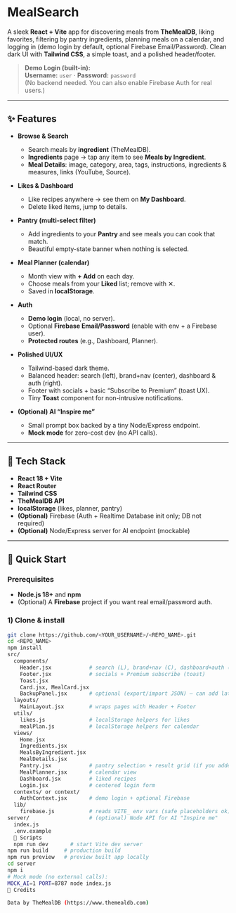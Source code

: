 # MealSearch

A sleek **React + Vite** app for discovering meals from **TheMealDB**, liking favorites, filtering by pantry ingredients, planning meals on a calendar, and logging in (demo login by default, optional Firebase Email/Password). Clean dark UI with **Tailwind CSS**, a simple toast, and a polished header/footer.

> **Demo Login (built-in):**  
> **Username:** `user`  ·  **Password:** `password`  
> (No backend needed. You can also enable Firebase Auth for real users.)

---

## ✨ Features

- **Browse & Search**
  - Search meals by **ingredient** (TheMealDB).
  - **Ingredients** page → tap any item to see **Meals by Ingredient**.
  - **Meal Details**: image, category, area, tags, instructions, ingredients & measures, links (YouTube, Source).

- **Likes & Dashboard**
  - Like recipes anywhere → see them on **My Dashboard**.
  - Delete liked items, jump to details.

- **Pantry (multi-select filter)**
  - Add ingredients to your **Pantry** and see meals you can cook that match.
  - Beautiful empty-state banner when nothing is selected.

- **Meal Planner (calendar)**
  - Month view with **+ Add** on each day.
  - Choose meals from your **Liked** list; remove with ✕.
  - Saved in **localStorage**.

- **Auth**
  - **Demo login** (local, no server).
  - Optional **Firebase Email/Password** (enable with env + a Firebase user).
  - **Protected routes** (e.g., Dashboard, Planner).

- **Polished UI/UX**
  - Tailwind-based dark theme.
  - Balanced header: search (left), brand+nav (center), dashboard & auth (right).
  - Footer with socials + basic “Subscribe to Premium” (toast UX).
  - Tiny **Toast** component for non-intrusive notifications.

- **(Optional) AI “Inspire me”**
  - Small prompt box backed by a tiny Node/Express endpoint.
  - **Mock mode** for zero-cost dev (no API calls).

---

## 🧱 Tech Stack

- **React 18 + Vite**
- **React Router**
- **Tailwind CSS**
- **TheMealDB API**
- **localStorage** (likes, planner, pantry)
- **(Optional)** Firebase (Auth + Realtime Database init only; DB not required)
- **(Optional)** Node/Express server for AI endpoint (mockable)

---

## 🚀 Quick Start

### Prerequisites
- **Node.js 18+** and **npm**
- (Optional) A **Firebase** project if you want real email/password auth.

### 1) Clone & install
```bash
git clone https://github.com/<YOUR_USERNAME>/<REPO_NAME>.git
cd <REPO_NAME>
npm install
src/
  components/
    Header.jsx            # search (L), brand+nav (C), dashboard+auth (R)
    Footer.jsx            # socials + Premium subscribe (toast)
    Toast.jsx
    Card.jsx, MealCard.jsx
    BackupPanel.jsx       # optional (export/import JSON) – can add later
  layouts/
    MainLayout.jsx        # wraps pages with Header + Footer
  utils/
    likes.js              # localStorage helpers for likes
    mealPlan.js           # localStorage helpers for calendar
  views/
    Home.jsx
    Ingredients.jsx
    MealsByIngredient.jsx
    MealDetails.jsx
    Pantry.jsx            # pantry selection + result grid (if you added this view)
    MealPlanner.jsx       # calendar view
    Dashboard.jsx         # liked recipes
    Login.jsx             # centered login form
  contexts/ or context/
    AuthContext.jsx       # demo login + optional Firebase
  lib/
    firebase.js           # reads VITE_ env vars (safe placeholders ok)
server/                   # (optional) Node API for AI "Inspire me"
  index.js
  .env.example
  🧪 Scripts
  npm run dev       # start Vite dev server
npm run build     # production build
npm run preview   # preview built app locally
cd server
npm i
# Mock mode (no external calls):
MOCK_AI=1 PORT=8787 node index.js
🙌 Credits

Data by TheMealDB (https://www.themealdb.com)